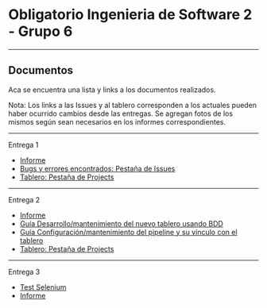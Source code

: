 # Obligatorio Ingenieria de Software 2 - Grupo 6

---

## Documentos

Aca se encuentra una lista y links a los documentos realizados. 

Nota: Los links a las Issues y al tablero corresponden a los actuales pueden haber ocurrido cambios desde las entregas. Se agregan fotos de los mismos según sean necesarios en los informes correspondientes. 

---

Entrega 1

- [Informe](Informe-entrega-1.pdf)
- [Bugs y errores encontrados: Pestaña de Issues](https://github.com/agustinadisiot/isa2-m7a-06/issues)
- [Tablero: Pestaña de Projects](https://github.com/agustinadisiot/isa2-m7a-06/projects/1) 


---

Entrega 2

- [Informe](Informe-entrega-2.pdf)
- [Guía Desarrollo/mantenimiento del nuevo tablero usando BDD](guia-tablero-bdd.pdf)
- [Guía Configuración/mantenimiento del pipeline y su vínculo con el tablero](configuracion-pipeline-tablero.pdf)
- [Tablero: Pestaña de Projects](https://github.com/agustinadisiot/isa2-m7a-06/projects/1) 


---

Entrega 3

- [Test Selenium](./Material%20Obligatorio/Obligatorio/TestSelenium)
- [Informe](Informe-entrega-3.pdf)

